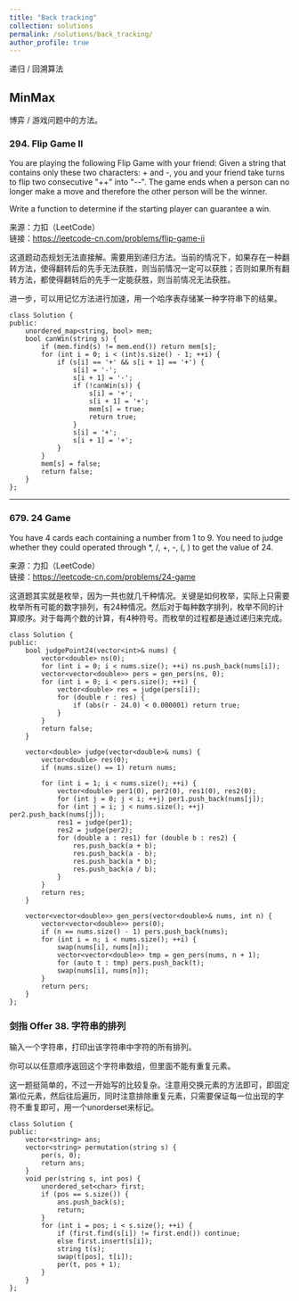 ```yaml
---
title: "Back tracking"
collection: solutions
permalink: /solutions/back_tracking/
author_profile: true
---
```


递归 / 回溯算法

## MinMax

博弈 / 游戏问题中的方法。

### 294. Flip Game II

You are playing the following Flip Game with your friend: Given a string that contains only these two characters: + and -, you and your friend take turns to flip two consecutive "++" into "--". The game ends when a person can no longer make a move and therefore the other person will be the winner.

Write a function to determine if the starting player can guarantee a win.

来源：力扣（LeetCode）  
链接：https://leetcode-cn.com/problems/flip-game-ii

这道题动态规划无法直接解。需要用到递归方法。当前的情况下，如果存在一种翻转方法，使得翻转后的先手无法获胜，则当前情况一定可以获胜；否则如果所有翻转方法，都使得翻转后的先手一定能获胜，则当前情况无法获胜。

进一步，可以用记忆方法进行加速，用一个哈序表存储某一种字符串下的结果。

```
class Solution {
public:
    unordered_map<string, bool> mem;
    bool canWin(string s) {
        if (mem.find(s) != mem.end()) return mem[s];
        for (int i = 0; i < (int)s.size() - 1; ++i) {
            if (s[i] == '+' && s[i + 1] == '+') {
                s[i] = '-';
                s[i + 1] = '-';
                if (!canWin(s)) {
                    s[i] = '+';
                    s[i + 1] = '+';
                    mem[s] = true;
                    return true;
                }
                s[i] = '+';
                s[i + 1] = '+';
            }
        }
        mem[s] = false;
        return false;
    }
};
```

---

### 679. 24 Game

You have 4 cards each containing a number from 1 to 9. You need to judge whether they could operated through *, /, +, -, (, ) to get the value of 24.

来源：力扣（LeetCode）  
链接：https://leetcode-cn.com/problems/24-game 

这道题其实就是枚举，因为一共也就几千种情况。关键是如何枚举，实际上只需要枚举所有可能的数字排列，有24种情况。然后对于每种数字排列，枚举不同的计算顺序。对于每两个数的计算，有4种符号。而枚举的过程都是通过递归来完成。

```
class Solution {
public:
    bool judgePoint24(vector<int>& nums) {
        vector<double> ns(0);
        for (int i = 0; i < nums.size(); ++i) ns.push_back(nums[i]);
        vector<vector<double>> pers = gen_pers(ns, 0);
        for (int i = 0; i < pers.size(); ++i) {
            vector<double> res = judge(pers[i]);
            for (double r : res) {
                if (abs(r - 24.0) < 0.000001) return true;
            }
        }
        return false;
    }

    vector<double> judge(vector<double>& nums) {
        vector<double> res(0);
        if (nums.size() == 1) return nums;

        for (int i = 1; i < nums.size(); ++i) {
            vector<double> per1(0), per2(0), res1(0), res2(0);
            for (int j = 0; j < i; ++j) per1.push_back(nums[j]);
            for (int j = i; j < nums.size(); ++j) per2.push_back(nums[j]);
            res1 = judge(per1);
            res2 = judge(per2);
            for (double a : res1) for (double b : res2) {
                res.push_back(a + b);
                res.push_back(a - b);
                res.push_back(a * b);
                res.push_back(a / b);
            }
        }
        return res;
    }

    vector<vector<double>> gen_pers(vector<double>& nums, int n) {
        vector<vector<double>> pers(0);
        if (n == nums.size() - 1) pers.push_back(nums);
        for (int i = n; i < nums.size(); ++i) {
            swap(nums[i], nums[n]);
            vector<vector<double>> tmp = gen_pers(nums, n + 1);
            for (auto t : tmp) pers.push_back(t);
            swap(nums[i], nums[n]);
        }
        return pers;
    }
};
```

### 剑指 Offer 38. 字符串的排列

输入一个字符串，打印出该字符串中字符的所有排列。

你可以以任意顺序返回这个字符串数组，但里面不能有重复元素。

这一题挺简单的，不过一开始写的比较复杂。注意用交换元素的方法即可，即固定第i位元素，然后往后遍历，同时注意排除重复元素，只需要保证每一位出现的字符不重复即可，用一个unorderset来标记。

```
class Solution {
public:
    vector<string> ans;
    vector<string> permutation(string s) {
        per(s, 0);
        return ans;
    }
    void per(string s, int pos) {
        unordered_set<char> first;
        if (pos == s.size()) {
            ans.push_back(s);
            return;
        }
        for (int i = pos; i < s.size(); ++i) {
            if (first.find(s[i]) != first.end()) continue;
            else first.insert(s[i]);
            string t(s);
            swap(t[pos], t[i]);
            per(t, pos + 1);
        }
    }
};
```